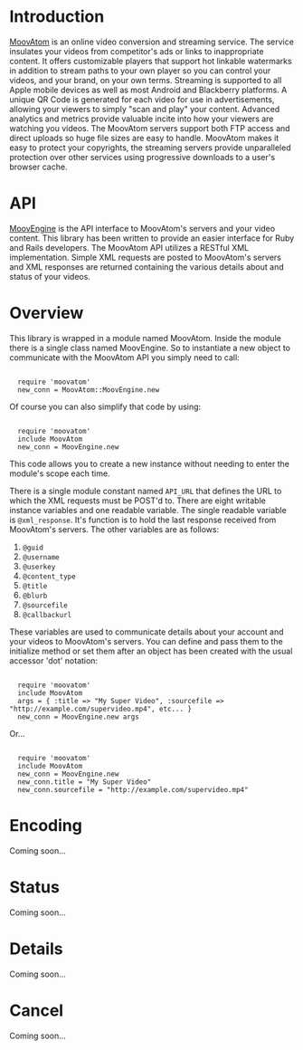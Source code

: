 Introduction
============

[MoovAtom](http://moovatom.com/ "MoovAtom Homepage") is an online video conversion and streaming service. The service insulates your videos from competitor's ads or links to inappropriate content. It offers customizable players that support hot linkable watermarks in addition to stream paths to your own player so you can control your videos, and your brand, on your own terms. Streaming is supported to all Apple mobile devices as well as most Android and Blackberry platforms. A unique QR Code is generated for each video for use in advertisements, allowing your viewers to simply "scan and play" your content. Advanced analytics and metrics provide valuable incite into how your viewers are watching you videos. The MoovAtom servers support both FTP access and direct uploads so huge file sizes are easy to handle. MoovAtom makes it easy to protect your copyrights, the streaming servers provide unparalleled protection over other services using progressive downloads to a user's browser cache.


API
===

[MoovEngine](http://www.moovatom.com/support/api/1.0 "MoovEngine API") is the API interface to MoovAtom's servers and your video content. This library has been written to provide an easier interface for Ruby and Rails developers. The MoovAtom API utilizes a RESTful XML implementation. Simple XML requests are posted to MoovAtom's servers and XML responses are returned containing the various details about and status of your videos.


Overview
========
This library is wrapped in a module named MoovAtom. Inside the module there is a single class named MoovEngine. So to instantiate a new object to communicate with the MoovAtom API you simply need to call:

<code>
  require 'moovatom'  
  new_conn = MoovAtom::MoovEngine.new
</code>

Of course you can also simplify that code by using:

<code>
  require 'moovatom'  
  include MoovAtom  
  new_conn = MoovEngine.new
</code>

This code allows you to create a new instance without needing to enter the module's scope each time.

There is a single module constant named `API_URL` that defines the URL to which the XML requests must be POST'd to. There are eight writable instance variables and one readable variable. The single readable variable is `@xml_response`. It's function is to hold the last response received from MoovAtom's servers. The other variables are as follows:

1. `@guid`
2. `@username`
3. `@userkey`
4. `@content_type`
5. `@title`
6. `@blurb`
7. `@sourcefile`
8. `@callbackurl`

These variables are used to communicate details about your account and your videos to MoovAtom's servers. You can define and pass them to the initialize method or set them after an object has been created with the usual accessor 'dot' notation:

<code>
  require 'moovatom'  
  include MoovAtom  
  args = { :title => "My Super Video", :sourcefile => "http://example.com/supervideo.mp4", etc... }
  new_conn = MoovEngine.new args
</code>

Or...

<code>
  require 'moovatom'  
  include MoovAtom  
  new_conn = MoovEngine.new  
  new_conn.title = "My Super Video"
  new_conn.sourcefile = "http://example.com/supervideo.mp4"
</code>


Encoding
========
Coming soon...


Status
======
Coming soon...


Details
=======
Coming soon...


Cancel
======
Coming soon...

